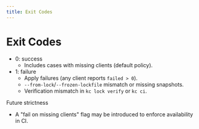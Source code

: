 ```yaml
---
title: Exit Codes
---
```


# Exit Codes

- 0: success
  - Includes cases with missing clients (default policy).
- 1: failure
  - Apply failures (any client reports `failed > 0`).
  - `--from-lock`/`--frozen-lockfile` mismatch or missing snapshots.
  - Verification mismatch in `kc lock verify` or `kc ci`.

Future strictness
- A "fail on missing clients" flag may be introduced to enforce availability in CI.
